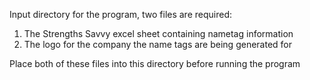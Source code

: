 Input directory for the program, two files are required:

1. The Strengths Savvy excel sheet containing nametag information
2. The logo for the company the name tags are being generated for

Place both of these files into this directory before running the program